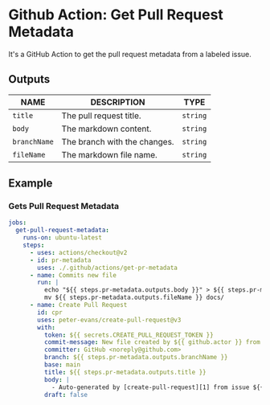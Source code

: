 # Github Action: Get Pull Request Metadata

It's a GitHub Action to get the pull request metadata from a labeled issue.

## Outputs

|      NAME      |                                           DESCRIPTION                                           |   TYPE   |
| -------------- | ----------------------------------------------------------------------------------------------- | -------- |
| `title` | The pull request title.                                                                                 | `string` |
| `body`       | The markdown content. | `string` |                                                                    |
| `branchName`       | The branch with the changes.                                                        | `string` |
| `fileName`       | The markdown file name.                                                        | `string` |

## Example

### Gets Pull Request Metadata

```yaml
jobs:
  get-pull-request-metadata:
    runs-on: ubuntu-latest
    steps:
      - uses: actions/checkout@v2
      - id: pr-metadata
        uses: ./.github/actions/get-pr-metadata
      - name: Commits new file
        run: |
          echo "${{ steps.pr-metadata.outputs.body }}" > ${{ steps.pr-metadata.outputs.fileName }}
          mv ${{ steps.pr-metadata.outputs.fileName }} docs/
      - name: Create Pull Request
        id: cpr
        uses: peter-evans/create-pull-request@v3
        with:
          token: ${{ secrets.CREATE_PULL_REQUEST_TOKEN }}
          commit-message: New file created by ${{ github.actor }} from issue ${{ github.event.issue.number }}
          committer: GitHub <noreply@github.com>
          branch: ${{ steps.pr-metadata.outputs.branchName }}
          base: main
          title: ${{ steps.pr-metadata.outputs.title }}
          body: |
            - Auto-generated by [create-pull-request][1] from issue ${{ github.event.issue.number }}
          draft: false
```
